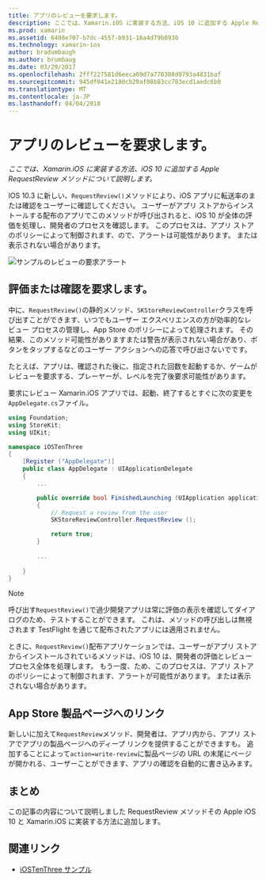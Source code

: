 ```yaml
---
title: アプリのレビューを要求します。
description: ここでは、Xamarin.iOS に実装する方法、iOS 10 に追加する Apple RequestReview メソッドについて説明します。
ms.prod: xamarin
ms.assetid: 6408e707-b7dc-4557-b931-16a4d79b8930
ms.technology: xamarin-ios
author: bradumbaugh
ms.author: brumbaug
ms.date: 03/29/2017
ms.openlocfilehash: 2fff227581d6eeca69d7a770308d9793a4831baf
ms.sourcegitcommit: 945df041e2180cb20af08b83cc703ecd1aedc6b0
ms.translationtype: MT
ms.contentlocale: ja-JP
ms.lasthandoff: 04/04/2018
---
```

# <a name="request-app-review"></a>アプリのレビューを要求します。

_ここでは、Xamarin.iOS に実装する方法、iOS 10 に追加する Apple RequestReview メソッドについて説明します。_

IOS 10.3 に新しい、`RequestReview()`メソッドにより、iOS アプリに転送率のまたは確認をユーザーに確認してください。 ユーザーがアプリ ストアからインストールする配布のアプリでこのメソッドが呼び出されると、iOS 10 が全体の評価を処理し、開発者のプロセスを確認します。 このプロセスは、アプリ ストアのポリシーによって制御されます、ので、アラートは可能性があります。 または表示されない場合があります。

![](request-app-review-images/review01.png "サンプルのレビューの要求アラート")

## <a name="requesting-a-rating-or-review"></a>評価または確認を要求します。

中に、`RequestReview()`の静的メソッド、`SKStoreReviewController`クラスを呼び出すことができます、いつでもユーザー エクスペリエンスの方が効率的なレビュー プロセスの管理し、App Store のポリシーによって処理されます。 その結果、このメソッド可能性がありますまたは警告が表示されない場合があり、ボタンをタップするなどのユーザー アクションへの応答で呼び出さないでです。

たとえば、アプリは、確認された後に、指定された回数を起動するか、ゲームがレビューを要求する、プレーヤーが、レベルを完了後要求可能性があります。

要求にレビュー Xamarin.iOS アプリでは、起動、終了するとすぐに次の変更を`AppDelegate.cs`ファイル。

```csharp
using Foundation;
using StoreKit;
using UIKit;

namespace iOSTenThree
{
    [Register ("AppDelegate")]
    public class AppDelegate : UIApplicationDelegate
    {
        ...

        public override bool FinishedLaunching (UIApplication application, NSDictionary launchOptions)
        {
            // Request a review from the user
            SKStoreReviewController.RequestReview ();

            return true;
        }
        
        ...
        
    }
}
```

> [!NOTE]
> 呼び出す`RequestReview()`で過少開発アプリは常に評価の表示を確認してダイアログのため、テストすることができます。 これは、メソッドの呼び出しは無視されます TestFlight を通じて配布されたアプリには適用されません。

ときに、`RequestReview()`配布アプリケーションでは、ユーザーがアプリ ストアからインストールされているメソッドは、iOS 10 は、開発者の評価とレビュー プロセス全体を処理します。 もう一度、ため、このプロセスは、アプリ ストアのポリシーによって制御されます、アラートが可能性があります。 または表示されない場合があります。

## <a name="linking-to-an-app-store-product-page"></a>App Store 製品ページへのリンク 

新しいに加えて`RequestReview`メソッド、開発者は、アプリ内から、アプリ ストアでアプリの製品ページへのディープ リンクを提供することができますも。 追加することによって`action=write-review`に製品ページの URL の末尾にページが開かれる、ユーザーことができます、アプリの確認を自動的に書き込みます。 

## <a name="summary"></a>まとめ

この記事の内容について説明しました RequestReview メソッドその Apple iOS 10 と Xamarin.iOS に実装する方法に追加します。



## <a name="related-links"></a>関連リンク

- [iOSTenThree サンプル](https://developer.xamarin.com/samples/ios/iOS10/iOSTenThree)
